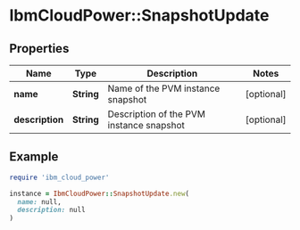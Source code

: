 # IbmCloudPower::SnapshotUpdate

## Properties

| Name | Type | Description | Notes |
| ---- | ---- | ----------- | ----- |
| **name** | **String** | Name of the PVM instance snapshot | [optional] |
| **description** | **String** | Description of the PVM instance snapshot | [optional] |

## Example

```ruby
require 'ibm_cloud_power'

instance = IbmCloudPower::SnapshotUpdate.new(
  name: null,
  description: null
)
```

